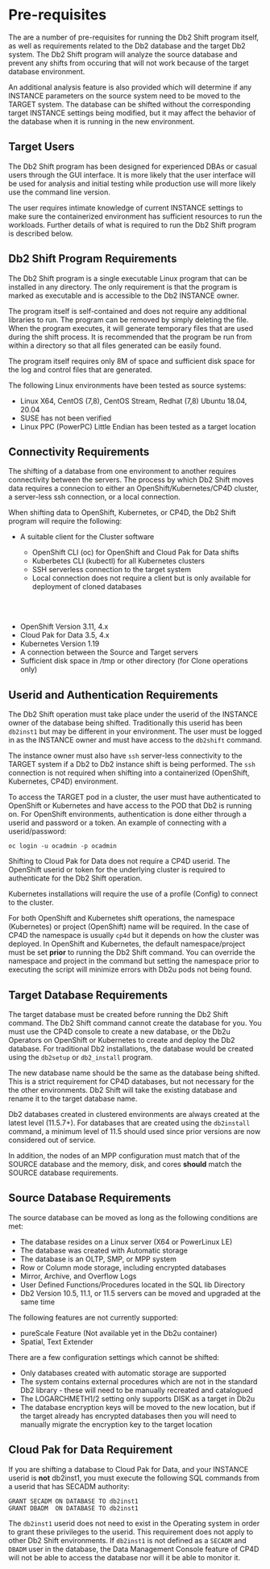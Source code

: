 # Pre-requisites

The are a number of pre-requisites for running the Db2 Shift program itself, 
as well as requirements related to the Db2 database and the target Db2
system. The Db2 Shift program will analyze the source database and prevent
any shifts from occuring that will not work because of the target database
environment.

An additional analysis feature is also provided which will determine if 
any INSTANCE parameters on the source system need to be moved to the
TARGET system. The database can be shifted without the corresponding
target INSTANCE settings being modified, but it may affect the behavior of the
database when it is running in the new environment.

## Target Users

The Db2 Shift program has been designed for experienced DBAs or casual users through the GUI interface. It is more
likely that the user interface will be used for analysis and initial testing while production use will more likely use the command line version. 

The user requires intimate knowledge of current INSTANCE settings to make sure the containerized 
environment has sufficient resources to run the workloads. Further details of what is required to run the Db2 Shift program is 
described below.


## Db2 Shift Program Requirements

The Db2 Shift program is a single executable Linux program that can be 
installed in any directory. The only requirement is that the program is marked as executable 
and is accessible to the Db2 INSTANCE owner.

The program itself is self-contained and does not require any additional 
libraries to run. The program can be removed by simply deleting the file. When
the program executes, it will generate temporary files that are used during the
shift process. It is recommended that the program be run from within a directory
so that all files generated can be easily found.

The program itself requires only 8M of space and sufficient disk space for the
log and control files that are generated. 

The following Linux environments have been tested as source systems:

* Linux X64, CentOS (7,8), CentOS Stream, Redhat (7,8) Ubuntu 18.04, 20.04
* SUSE has not been verified
* Linux PPC (PowerPC) Little Endian has been tested as a target location

## Connectivity Requirements

The shifting of a database from one environment to another requires connectivity between
the servers. The process by which Db2 Shift moves data requires a connecion to either 
an OpenShift/Kubernetes/CP4D cluster, a server-less ssh connection, or a local connection.

When shifting data to OpenShift, Kubernetes, or CP4D, the Db2 Shift program will
require the following:

* A suitable client for the Cluster software

    * OpenShift CLI (oc) for OpenShift and Cloud Pak for Data shifts
    * Kuberbetes CLI (kubectl) for all Kubernetes clusters
    * SSH serverless connection to the target system
    * Local connection does not require a client but is only available for deployment of cloned databases
    <br/>
</br>

* OpenShift Version 3.11, 4.x 
* Cloud Pak for Data 3.5, 4.x
* Kubernetes Version 1.19
* A connection between the Source and Target servers 
* Sufficient disk space in /tmp or other directory (for Clone operations only)

## Userid and Authentication Requirements

The Db2 Shift operation must take place under the userid of the INSTANCE owner of the database
being shifted. Traditionally this userid has been `db2inst1` but may be different in your environment.
The user must be logged in as the INSTANCE owner and must have access to the `db2shift` command.

The instance owner must also have `ssh` server-less connectivity to the TARGET system if a 
Db2 to Db2 instance shift is being performed. The `ssh` connection is not required when shifting
into a containerized (OpenShift, Kubernetes, CP4D) environment.

To access the TARGET pod in a cluster, the user must have authenticated to OpenShift or Kubernetes and
have access to the POD that Db2 is running on. For OpenShift environments, authentication is 
done either through a userid and password or a token. An example of connecting with a userid/password:

`oc login -u ocadmin -p ocadmin`

Shifting to Cloud Pak for Data does not require a CP4D userid. The OpenShift userid or token for the 
underlying cluster is required to authenticate for the Db2 Shift operation.

Kubernetes installations will require the use of a profile (Config) to connect to the cluster. 

For both OpenShift and Kubernetes shift operations, the namespace (Kubernetes) or project (OpenShift) name
will be required. In the case of CP4D the namespace is usually `cp4d` but it depends on how the cluster
was deployed. In OpenShift and Kubernetes, the default namespace/project must be set **prior** to 
running the Db2 Shift command. You can override the namespace and project in the command but setting
the namespace prior to executing the script will minimize errors with Db2u pods not being found.

## Target Database Requirements

The target database must be created before running the Db2 Shift command. The Db2 Shift command 
cannot create the database for you. You must use the CP4D console to create a new database, or the
Db2u Operators on OpenShift or Kubernetes to create and deploy the Db2 database. For traditional Db2
installations, the database would be created using the `db2setup` or `db2_install` program.

The new database name should be the same as the database being shifted. This is a strict requirement
for CP4D databases, but not necessary for the the other environments. Db2 Shift will take the existing
database and rename it to the target database name.

Db2 databases created in clustered environments are always created at the latest level (11.5.7+). For
databases that are created using the `db2install` command, a minimum level of 11.5 should used since 
prior versions are now considered out of service.

In addition, the nodes of an MPP configuration must match that of the SOURCE database and the 
memory, disk, and cores **should** match the SOURCE database requirements. 


## Source Database Requirements

The source database can be moved as long as the following conditions are met:

* The database resides on a Linux server (X64 or PowerLinux LE)
* The database was created with Automatic storage
* The database is an OLTP, SMP, or MPP system
* Row or Column mode storage, including encrypted databases
* Mirror, Archive, and Overflow Logs
* User Defined Functions/Procedures located in the SQL lib Directory
* Db2 Version 10.5, 11.1, or 11.5 servers can be moved and upgraded at the same time

The following features are not currently supported:

* pureScale Feature (Not available yet in the Db2u container) 
* Spatial, Text Extender 

There are a few configuration settings which cannot be shifted:

* Only databases created with automatic storage are supported
* The system contains external procedures which are not in the standard Db2 library - these will need to be manually recreated and catalogued
* The LOGARCHMETH1/2 setting only supports DISK as a target in Db2u
* The database encryption keys will be moved to the new location, but if the target already has encrypted databases then you will need to manually migrate the encryption key to the target location


## Cloud Pak for Data Requirement

If you are shifting a database to Cloud Pak for Data, and your INSTANCE userid is **not** db2inst1, you 
must execute the following SQL commands from a userid that has SECADM authority:

```
GRANT SECADM ON DATABASE TO db2inst1
GRANT DBADM  ON DATABASE TO db2inst1 
```
The `db2inst1` userid does not need to exist in the Operating system in order to grant these privileges to the userid. This
requirement does not apply to other Db2 Shift environments. If `db2inst1` is not defined as a `SECADM` and `DBADM` user in the
database, the Data Management Console feature of CP4D will not be able to access the database nor will it be able to monitor it.
